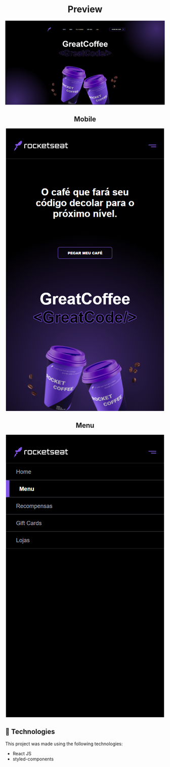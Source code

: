 <div align="center"><h1>Preview</h1></div>

<img src="/src/assets/image/preview-desktop.png" alt="preview-image"/>

<div align="center"><h2>Mobile</h2></div>

<div align="center"> <img src="/src/assets/image/preview-mobile.png" alt="preview-image"/>
 </div>
 
 <div align="center"><h2>Menu</h2></div>
 
 <div align="center"> <img src="/src/assets/image/preview-menu.png" alt="preview-image"/>
 </div>

## 🚀  Technologies

This project was made using the following technologies:

- React JS
- styled-components



    
